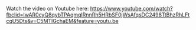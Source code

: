 Watch the video on Youtube here: https://www.youtube.com/watch?fbclid=IwAR0cyQ8qybTPAqmqIRnnRh5HRbSF0jWsAfqsDC2498TtBhzRhLFtcqU5Dts&v=C5MTlGchaEM&feature=youtu.be
